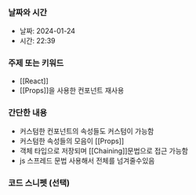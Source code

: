 ### 날짜와 시간

- 날짜: 2024-01-24
- 시간: 22:39

### 주제 또는 키워드
- [[React]]
- [[Props]]을 사용한 컨포넌트 재사용

### 간단한 내용
- 커스텀한 컨포넌트의 속성들도 커스텀이 가능함
- 커스텀한 속성들의 모음이 [[Props]]
- 객체 타입으로 저장되며 [[Chaining]]문법으로 접근 가능함
- js 스프레드 문법 사용해서 전체를 넘겨줄수있음

### 코드 스니펫 (선택)

```typescript
```

